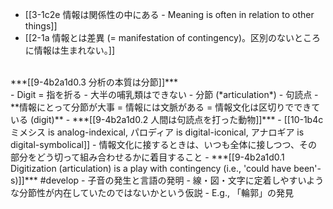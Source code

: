 - [[3-1c2e 情報は関係性の中にある - Meaning is often in relation to other things]]
- [[2-1a 情報とは差異 (= manifestation of contingency)。区別のないところに情報は生まれない。]]
<br>
***[[9-4b2a1d0.3 分析の本質は分節]]***
<br>
- Digit = 指を折る
  - 大半の哺乳類はできない
  - 分節 (*articulation*)
    - 句読点
      - **情報にとって分節が大事 = 情報には文脈がある = 情報文化は区切りでできている (digit)** 
				- ***[[9-4b2a1d0.2 人間は句読点を打った動物]]***
				- [[10-1b4c ミメシス is analog-indexical, パロディア is digital-iconical, アナロギア is digital-symbolical]]
				- 情報文化に接するときは、いつも全体に接しつつ、その部分をどう切って組み合わせるかに着目すること
					- ***[[9-4b2a1d0.1 Digitization (articulation) is a play with contingency (i.e., 'could have been'-s)]]*** #develop 
    - 子音の発生と言語の発明
      - 線・図・文字に定着しやすいような分節性が内在していたのではないかという仮説
				- E.g., 「輪郭」の発見
